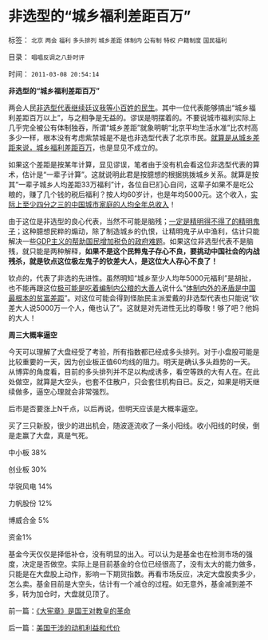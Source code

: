 # 非选型的“城乡福利差距百万”

标签： `北京` `两会` `福利` `多头排列` `城乡差距` `体制内` `公有制` `特权` `户籍制度` `国民福利` 

目录： `唱唱反调之八卦时评`

时间： `2011-03-08 20:54:14`

**非选型的“城乡福利差距百万”**

两会人民[非选型代表继续廷议我等小百姓的民生](http://hi.baidu.com/darthchn/blog/item/b8eb1f1f6f3cff164034173e.html)。其中一位代表能够搞出“城乡福利差距百万以上”，与之相争是无益的。谬误是明摆着的。不要说城市福利实际上几乎完全被公有体制独吞，所谓“城乡差距”就象明朝“北京平均生活水准”比农村高多少一样，根本没有考虑紫禁城是不是也非选型代表了北京市民。[就算是从城乡差距来说，城乡福利差距百万](../../../2010/3/11/民主启蒙只是帮助公众“不二过”.md)，也是显见不成立的。

如果这个差距是按某年计算，显见谬误，笔者由于没有机会看这位非选型代表的算术，估计是“一辈子计算”。这就说明此君是按臆想的根据挑拨城乡关系。就算是按其“一辈子城乡人均差距33万福利”计，各位自已扪心自问，这辈子如果不是吃公粮的，赚了几个钱的税后福利？按人均60岁计，也是年均5000元。这个收入，[实际上至少四分之三的中国城市家庭的人均全年总收入](../../../2009/8/30/最贫困的人口是城市世袭贫困.md)！

由于这位是非选型的良心代表，当然不可能是脑残；[一定是精明得不得了的精明鬼子](../../../2011/2/7/大刀向着鬼子们的头上砍去！.md)；这种臆想民粹的煽动，除了制造城乡的仇恨，让精明鬼子从中渔利，估计只能解决一些[GDP主义的帮助国民增加税负的政府难题](http://hi.baidu.com/darthchn/blog/item/36936ecb167ce64bf31fe743.html)。如果这位非选型代表不是脑残，就只能是两种解释，**如果不是这个民粹鬼子存心不良，要挑动中国社会的内战残杀，就是钦点这位极左鬼子的钦差大人，是这位大人存心不良了！**

钦点的，代表了非选的先进性。虽然明知“城乡至少人均年5000元福利”是胡扯，也不能再跟这位[极可能是吃着编制内公粮的大善人](../../../2010/3/5/“反户籍制度”的根源就是小农意识.md)说什么“[体制内外的矛盾是中国最根本的贫富差距](../../../2009/10/11/户籍制度真伪矛盾讨论集.md)”。对这位可能会得到怪胎民主派爱戴的非选型代表也只能说“钦差大人说5000万一个人，俺也认了”。这就是对先进性无比的尊敬！够了吧？他妈的大人！

**周三大概率逼空**

今天可以理解了大盘经受了考验，所有指数都已经成多头排列。对于小盘股可能是比较重要的一天，因为创业板正值60均线的阻力。明天是确认多头趋势的一天。从博弈的角度看，目前的多头排列并不足以构成诱多，看空等跌的大有人在。在此处做空，就算是大空头，也套不住散户，只会套住机构自已。反之，如果是明天继续做多，逼空心理就会非常强烈。

后市是否要涨上N千点，以后再说，但明天应该是大概率逼空。

买了三只新股，很少的进出机会，随波逐流收了一条小阳线。收小阳线的时侯，倒是走赢了大盘，真是气死。

中小板 38%

创业板 30%

华锐风电 14%

力帆股份 12%

博威合金 5%

资金1%

基金今天仅仅是择低补仓，没有明显的出入。可以认为是基金也在检测市场的强度，决定是否做空。实际上是目前基金的仓位已经很高了，没有太大的能力做多，只能是在大盘股上动作，影响一下期货指数。再看市场反应，决定大盘股卖多少，怎么卖。基金目前是大空头，估计有一个减仓的过程。如无意外，基金减到差不多，转为加仓时，大盘就见顶了。



前一篇：[《大宪章》是国王对教皇的革命](../../../2011/3/7/《大宪章》是国王对教皇的革命.md)

后一篇：[美国干涉的动机利益和代价](../../../2011/3/8/美国干涉的动机利益和代价.md)